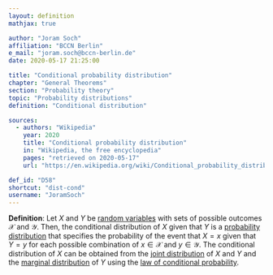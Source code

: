 ```yaml
---
layout: definition
mathjax: true

author: "Joram Soch"
affiliation: "BCCN Berlin"
e_mail: "joram.soch@bccn-berlin.de"
date: 2020-05-17 21:25:00

title: "Conditional probability distribution"
chapter: "General Theorems"
section: "Probability theory"
topic: "Probability distributions"
definition: "Conditional distribution"

sources:
  - authors: "Wikipedia"
    year: 2020
    title: "Conditional probability distribution"
    in: "Wikipedia, the free encyclopedia"
    pages: "retrieved on 2020-05-17"
    url: "https://en.wikipedia.org/wiki/Conditional_probability_distribution"

def_id: "D58"
shortcut: "dist-cond"
username: "JoramSoch"
---
```



**Definition**: Let $X$ and $Y$ be [random variables](/D/rvar) with sets of possible outcomes $\mathcal{X}$ and $\mathcal{Y}$. Then, the conditional distribution of $X$ given that $Y$ is a [probability distribution](/D/dist) that specifies the probability of the event that $X = x$ given that $Y = y$ for each possible combination of $x \in \mathcal{X}$ and $y \in \mathcal{Y}$. The conditional distribution of $X$ can be obtained from the [joint distribution](/D/dist-joint) of $X$ and $Y$ and the [marginal distribution](/D/dist-marg) of $Y$ using the [law of conditional probability](/D/prob-cond).